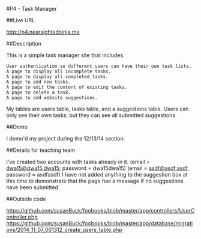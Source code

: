#P4 - Task Manager

##Live URL

http://p4.nearsightedninja.me

##Description

This is a simple task manager site that includes:

    User authentication so different users can have their own task lists.
    A page to display all incomplete tasks.
    A page to display all completed tasks.
    A page to add new tasks.
    A page to edit the content of existing tasks.
    A page to delete a task.
    A page to add website suggestions.

My tables are users table, tasks table, and a suggestions table.
Users can only see their own tasks, but they can see all submitted suggestions.

##Demo

I demo'd my project during the 12/13/14 section. 

##Details for teaching team

I've created two accounts with tasks already in it.  (email = dwa15@dwa15.dwa15; password = dwa15dwa15) 
(email = asdf@asdf.asdf, password = asdfasdf)  I have not added anything to the suggestion box at this time 
to demonstrate that the page has a message if no suggestions have been submitted.

##Outside code

https://github.com/susanBuck/foobooks/blob/master/app/controllers/UserController.php
https://github.com/susanBuck/foobooks/blob/master/app/database/migrations/2014_11_07_001312_create_users_table.php